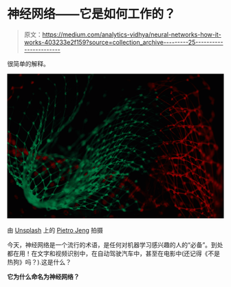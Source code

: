 # 神经网络——它是如何工作的？

> 原文：<https://medium.com/analytics-vidhya/neural-networks-how-it-works-403233e2f159?source=collection_archive---------25----------------------->

很简单的解释。

![](img/6d4b06d248fb025ed50566884ba09ad7.png)

由 [Unsplash](https://unsplash.com?utm_source=medium&utm_medium=referral) 上的 [Pietro Jeng](https://unsplash.com/@pietrozj?utm_source=medium&utm_medium=referral) 拍摄

今天，神经网络是一个流行的术语，是任何对机器学习感兴趣的人的“必备”。到处都在用！在文字和视频识别中，在自动驾驶汽车中，甚至在电影中(还记得《不是热狗》吗？).这是什么？

**它为什么命名为神经网络？**